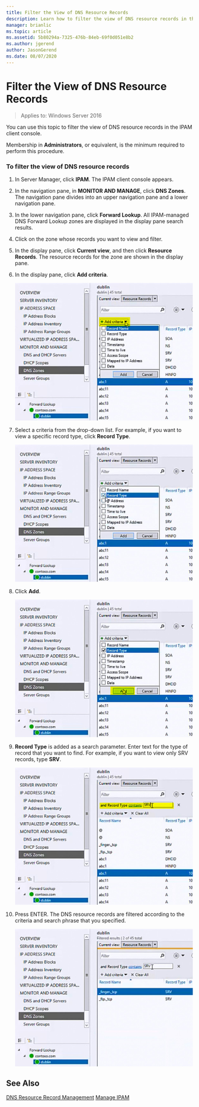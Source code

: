 ```yaml
---
title: Filter the View of DNS Resource Records
description: Learn how to filter the view of DNS resource records in the IPAM client console.
manager: brianlic
ms.topic: article
ms.assetid: 5b80294a-7325-476b-84eb-69f0d051e8b2
ms.author: jgerend
author: JasonGerend
ms.date: 08/07/2020
---
```

# Filter the View of DNS Resource Records

>Applies to: Windows Server 2016

You can use this topic to filter the view of DNS resource records in the IPAM client console.

Membership in **Administrators**, or equivalent, is the minimum required to perform this procedure.

### To filter the view of DNS resource records

1.  In Server Manager, click  **IPAM**. The IPAM client console appears.

2.  In the navigation pane, in **MONITOR AND MANAGE**, click **DNS Zones**.  The navigation pane divides into an upper navigation pane and a lower navigation pane.

3.  In the lower navigation pane, click **Forward Lookup**. All IPAM-managed DNS Forward Lookup zones are displayed in the display pane search results.

4.  Click on the zone whose records you want to view and filter.

5.  In the display pane, click **Current view**, and then click **Resource Records**. The resource records for the zone are shown in the display pane.

6.  In the display pane, click **Add criteria**.

    ![Add criteria](../../media/Filter-the-View-of-DNS-Resource-Records/ipam_FilterRR_01.jpg)

7.  Select a criteria from the drop-down list. For example, if you want to view a specific record type, click **Record Type**.

    ![Select a criteria](../../media/Filter-the-View-of-DNS-Resource-Records/ipam_FilterRR_02.jpg)

8.  Click **Add**.

    ![Add the criteria](../../media/Filter-the-View-of-DNS-Resource-Records/ipam_FilterRR_03.jpg)

9. **Record Type** is added as a search parameter. Enter text for the type of record that you want to find. For example, if you want to view only SRV records, type **SRV**.

    ![Specify the type of record that you want to find](../../media/Filter-the-View-of-DNS-Resource-Records/ipam_FilterRR_04.jpg)

10. Press ENTER. The DNS resource records are filtered according to the criteria and search phrase that you specified.

    ![Run the filter](../../media/Filter-the-View-of-DNS-Resource-Records/ipam_FilterRR_05.jpg)

## See Also
[DNS Resource Record Management](DNS-Resource-Record-Management.md)
[Manage IPAM](Manage-IPAM.md)



